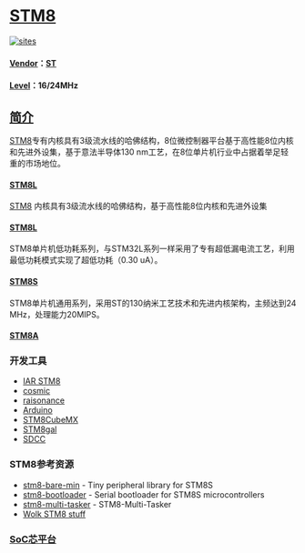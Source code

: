 ﻿# [STM8](https://github.com/SoCXin/STM8) 

[![sites](http://182.61.61.133/link/resources/SoC.png)](http://SoC.Xin)  

#### [Vendor](https://github.com/SoCXin/Vendor)：[ST](https://github.com/SoCXin/ST)
#### [Level](https://github.com/SoCXin/Level)：16/24MHz 

## [简介](https://github.com/SoCXin/STM8/wiki)

[STM8](https://github.com/SoCXin/STM8)专有内核具有3级流水线的哈佛结构，8位微控制器平台基于高性能8位内核和先进外设集，基于意法半导体130 nm工艺，在8位单片机行业中占据着举足轻重的市场地位。

#### [STM8L](https://github.com/SoCXin/STM8L) 

[STM8](https://github.com/sochub/STM8) 内核具有3级流水线的哈佛结构，基于高性能8位内核和先进外设集

#### [STM8L](https://github.com/sochub/STM8L) 

STM8单片机低功耗系列，与STM32L系列一样采用了专有超低漏电流工艺，利用最低功耗模式实现了超低功耗（0.30 uA）。

#### [STM8S](https://github.com/SoCXin/STM8S) 

STM8单片机通用系列，采用ST的130纳米工艺技术和先进内核架构，主频达到24 MHz，处理能力20MIPS。

#### [STM8A](https://github.com/SoCXin/STM8A) 


### 开发工具

* [IAR STM8](https://www.iar.com/iar-embedded-workbench/#!?architecture=STM8&currentTab=overview) 
* [cosmic](http://www.cosmicsoftware.com/stm8.php) 
* [raisonance](http://support.raisonance.com/content/ride)
* [Arduino](https://www.arduino.cc/) 
* [STM8CubeMX](https://www.st.com/zh/development-tools/stm8cubemx.html)
* [STM8gal](https://github.com/SoCXin/STM8gal) 
* [SDCC](https://github.com/sochub/sdcc)

### STM8参考资源

* [stm8-bare-min](https://github.com/lujji/stm8-bare-min) - Tiny peripheral library for STM8S
* [stm8-bootloader](https://github.com/lujji/stm8-bootloader) - Serial bootloader for STM8S microcontrollers
* [stm8-multi-tasker](https://github.com/vsch/stm8-multi-tasker) - STM8-Multi-Tasker 
* [Wolk STM8 stuff](https://github.com/LonelyWolf/stm8)

###  [SoC芯平台](http://SoC.Xin) 
